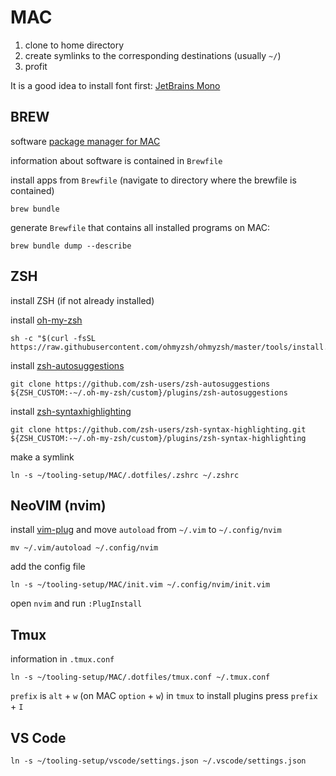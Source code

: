 # MAC 

1. clone to home directory
2. create symlinks to the corresponding destinations (usually `~/`)
3. profit

It is a good idea to install font first: [JetBrains Mono](https://www.jetbrains.com/lp/mono/) 

## BREW 
software [ package manager for MAC](https://brew.sh/) 

information about software is contained in `Brewfile`

install apps from `Brewfile` (navigate to directory where the brewfile is contained)

```shell
brew bundle
```

generate `Brewfile` that contains all installed programs on MAC:

```shell
brew bundle dump --describe 
```

## ZSH 

install ZSH (if not already installed)

install [oh-my-zsh](https://ohmyz.sh/#install)

```shell
sh -c "$(curl -fsSL https://raw.githubusercontent.com/ohmyzsh/ohmyzsh/master/tools/install.sh)"
```

install [zsh-autosuggestions](https://github.com/zsh-users/zsh-autosuggestions/blob/master/INSTALL.md)

```shell
git clone https://github.com/zsh-users/zsh-autosuggestions ${ZSH_CUSTOM:-~/.oh-my-zsh/custom}/plugins/zsh-autosuggestions
```

install [zsh-syntaxhighlighting](https://github.com/zsh-users/zsh-syntax-highlighting/blob/master/INSTALL.md)

```shell
git clone https://github.com/zsh-users/zsh-syntax-highlighting.git ${ZSH_CUSTOM:-~/.oh-my-zsh/custom}/plugins/zsh-syntax-highlighting
```

make a symlink

```shell
ln -s ~/tooling-setup/MAC/.dotfiles/.zshrc ~/.zshrc 
```

## NeoVIM (nvim)

install [vim-plug](https://github.com/junegunn/vim-plug) and move `autoload` from `~/.vim` to `~/.config/nvim`

```shell
mv ~/.vim/autoload ~/.config/nvim
```

add the config file

```shell
ln -s ~/tooling-setup/MAC/init.vim ~/.config/nvim/init.vim 
```

open `nvim` and run `:PlugInstall`

## Tmux 
information in `.tmux.conf`

```shell
ln -s ~/tooling-setup/MAC/.dotfiles/tmux.conf ~/.tmux.conf 
```

`prefix` is `alt` + `w` (on MAC `option` + `w`)
in `tmux` to install plugins press `prefix` + `I`

## VS Code

```shell
ln -s ~/tooling-setup/vscode/settings.json ~/.vscode/settings.json
```



